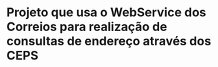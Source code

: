 # Projeto que usa o WebService dos Correios para realização de consultas de endereço através dos CEPS